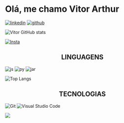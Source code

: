 <h1> Olá, me chamo Vitor Arthur </h1>

[![linkedin](https://img.shields.io/badge/LinkedIn-0077B5?style=for-the-badge&logo=linkedin&logoColor=white)](https://www.linkedin.com/in/vitor-arthur-0435242a3/)
[![github](https://img.shields.io/badge/GitHub-100000?style=for-the-badge&logo=github&logoColor=white)](https://github.com/VitorArtC)

![Vitor GitHub stats](https://github-readme-stats.vercel.app/api?username=VitorArtC&hide=contribs,prs)

[![Insta](https://img.shields.io/badge/Instagram-E4405F?style=for-the-badge&logo=instagram&logoColor=white)](https://www.instagram.com/euvitorart/)

<h2 align="center"> LINGUAGENS </h2>

![js](https://img.shields.io/badge/JavaScript-F7DF1E.svg?style=for-the-badge&logo=JavaScript&logoColor=black)
![py](https://img.shields.io/badge/Python-3776AB.svg?style=for-the-badge&logo=Python&logoColor=white)
![jar](https://img.shields.io/badge/Java-ED8B00?style=for-the-badge&logo=openjdk&logoColor=white)

![Top Langs](https://github-readme-stats.vercel.app/api/top-langs/?username=VitorArtC&layout=compact)

<h2 align="center"> TECNOLOGIAS </h2>

![Git](https://img.shields.io/badge/Git-F05032.svg?style=for-the-badge&logo=Git&logoColor=white)
![Visual Studio Code](https://img.shields.io/badge/Visual%20Studio%20Code-0078d7.svg?style=for-the-badge&logo=visual-studio-code&logoColor=white)


<img src="http://img.shields.io/static/v1?label=STATUS&message=EM%20DESENVOLVIMENTO&color=RED&style=for-the-badge"/>
